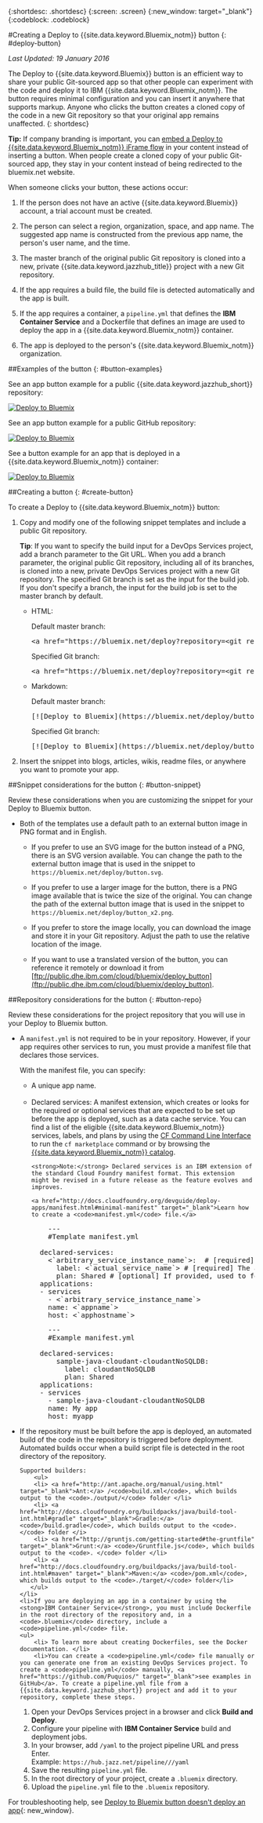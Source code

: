 {:shortdesc: .shortdesc}
{:screen: .screen}
{:new_window: target="_blank"}
{:codeblock: .codeblock}


#Creating a Deploy to {{site.data.keyword.Bluemix_notm}} button {: #deploy-button} 

*Last Updated: 19 January 2016* 

The Deploy to {{site.data.keyword.Bluemix}} button is an efficient way to share your public Git-sourced app so that other people can experiment with the code and deploy it to IBM {{site.data.keyword.Bluemix_notm}}. The button requires minimal configuration and you can insert it anywhere that supports markup. Anyone who clicks the button creates a cloned copy of the code in a new Git repository so that your original app remains unaffected. 
{: shortdesc} 

**Tip:** If company branding is important, you can [embed a Deploy to {{site.data.keyword.Bluemix_notm}} iFrame flow](../develop/deploy_button_embed.html) in your content instead of inserting a button. When people create a cloned copy of your public Git-sourced app, they stay in your content instead of being redirected to the bluemix.net website. 

When someone clicks your button, these actions occur: 

1. If the person does not have an active {{site.data.keyword.Bluemix}} account, a trial account must be created. 

2. The person can select a region, organization, space, and app name. The suggested app name is constructed from the previous app name, the person's user name, and the time. 

3. The master branch of the original public Git repository is cloned into a new, private {{site.data.keyword.jazzhub_title}} project with a new Git repository. 

4. If the app requires a build file, the build file is detected automatically and the app is built. 

5. If the app requires a container, a `pipeline.yml` that defines the **IBM Container Service** and a Dockerfile that defines an image are used to deploy the app in a {{site.data.keyword.Bluemix_notm}} container. 

6. The app is deployed to the person's {{site.data.keyword.Bluemix_notm}} organization. 

##Examples of the button {: #button-examples} 

See an app button example for a public {{site.data.keyword.jazzhub_short}} repository:

<p>
<a class="xref" href="https://bluemix.net/deploy?repository=https://hub.jazz.net/git/idsorg/sample-java-cloudant" target="_blank" title="(Opens in a new tab or window)"><img class="image" src="images/deploy_buttonx2.png" alt="Deploy to Bluemix" /></a>
</p> 

See an app button example for a public GitHub repository: 

<p>
<a class="xref" href="https://bluemix.net/deploy?repository=https://github.com/ibmjstart/bluemix-node-mysql-uploader" target="_blank" title="(Opens in a new tab or window)"><img class="image" src="images/deploy_buttonx2.png" alt="Deploy to Bluemix" /></a>
</p> 

See a button example for an app that is deployed in a {{site.data.keyword.Bluemix_notm}} container: 

<p>
<a class="xref" href="https://bluemix.net/deploy?repository=https://github.com/Puquios/hello-containers" target="_blank" title="(Opens in a new tab or window)"><img class="image" src="images/deploy_buttonx2.png" alt="Deploy to Bluemix" /></a>
</p> 

##Creating a button {: #create-button}

To create a Deploy to {{site.data.keyword.Bluemix_notm}} button: 

<ol>
<li> Copy and modify one of the following snippet templates and include a public Git repository.
<p></p>
<p>
<strong>Tip</strong>: If you want to specify the build input for a DevOps Services project, add a branch parameter to the Git URL. When you add a branch parameter, the original public Git repository, including all of its branches, is cloned into a new, private DevOps Services project with a new Git repository. The specified Git branch is set as the input for the build job. If you don't specify a branch, the input for the build job is set to the master branch by default.
</p>
<ul>
<li>HTML:
<p>
Default master branch:
</p>
<pre class="codeblock">
&lt;a href="https://bluemix.net/deploy?repository=&lt;git_repository_URL>" # [required]&gt;&lt;img src="https://bluemix.net/deploy/button.png" alt="Deploy to Bluemix"&gt;&lt;/a&gt;
</pre>
<p>
Specified Git branch:
</p>
<pre class="codeblock">
&lt;a href="https://bluemix.net/deploy?repository=&lt;git_repository_URL&gt;&branch=&lt;git_branch>" # [required]&gt;&lt;img src="https://bluemix.net/deploy/button.png" alt="Deploy to Bluemix"&gt;&lt;/a&gt;
</pre>
</li>
<li>Markdown:
<p>
Default master branch:
</p>
<pre class="codeblock">
[&#33;[Deploy to Bluemix]&#40;https://bluemix.net/deploy/button.png&#41;]&#40;https://bluemix.net/deploy?repository=&lt;git_repository_URL> # [required]&#41;
</pre>
<p>Specified Git branch:
</p>
<pre class="codeblock">
[&#33;[Deploy to Bluemix]&#40;https://bluemix.net/deploy/button.png&#41;]&#40;https://bluemix.net/deploy?repository=&lt;git_repository_URL> &branch=&lt;git_branch&gt; # [required]&#41;
</pre>
</li>
</ul>
</li>
<li>Insert the snippet into blogs, articles, wikis, readme files, or anywhere you want to promote your app. 
</li>
</ol>

##Snippet considerations for the button {: #button-snippet}

Review these considerations when you are customizing the snippet for your Deploy to Bluemix button. 

* Both of the templates use a default path to an external button image in PNG format and in English. 

    * If you prefer to use an SVG image for the button instead of a PNG, there is an SVG version available. You can change the path to the external button image that is used in the snippet to `https://bluemix.net/deploy/button.svg`.
	
	* If you prefer to use a larger image for the button, there is a PNG image available that is twice the size of the original. You can change the path of the external button image that is used in the snippet to `https://bluemix.net/deploy/button_x2.png`. 
	
	* If you prefer to store the image locally, you can download the image and store it in your Git repository. Adjust the path to use the relative location of the image. 
	
	* If you want to use a translated version of the button, you can reference it remotely or download it from [ftp://public.dhe.ibm.com/cloud/bluemix/deploy_button](ftp://public.dhe.ibm.com/cloud/bluemix/deploy_button). 
	
##Repository considerations for the button {: #button-repo} 

Review these considerations for the project repository that you will use in your Deploy to Bluemix button. 

<ul>
<li>A <code>manifest.yml</code> is not required to be in your repository. However, if your app requires other services to run, you must provide a manifest file that declares those services.  

With the manifest file, you can specify: 
    <ul>
    <li>A unique app name.</li>  
    <li>Declared services: A manifest extension, which creates or looks for the required or optional services that are expected to be     set up before the app is deployed, such as a data cache service. You can find a list of the eligible     {{site.data.keyword.Bluemix_notm}} services, labels, and plans by using the <a href="https://github.com/cloudfoundry/cli/releases">CF Command Line Interface</a> to run the <code>cf marketplace</code> command or by browsing the <a href="https://console.ng.bluemix.net/?ssoLogout=true&cm_mmc=developerWorks-_-dWdevcenter-_-devops-services-_-lp#/store">{{site.data.keyword.Bluemix_notm}} catalog</a>. 
    
    <strong>Note:</strong> Declared services is an IBM extension of the standard Cloud Foundry manifest format. This extension might be revised in a future release as the feature evolves and improves.
	
	<a href="http://docs.cloudfoundry.org/devguide/deploy-apps/manifest.html#minimal-manifest" target="_blank">Learn how to create a <code>manifest.yml</code> file.</a>  
<pre class="codeblock">
	---
    #Template manifest.yml

  declared-services:
    &lt;`arbitrary_service_instance_name`&gt;:  # [required] 
      label: &lt;`actual_service_name`&gt; # [required] The actual service name from market place 
      plan: Shared # [optional] If provided, used to fetch the declared service. Otherwise, defaults to 'Free' or 'free'.
  applications:
  - services
    - &lt;`arbitrary_service_instance_name`&gt;
    name: &lt;`appname`&gt;
    host: &lt;`apphostname`&gt;
</pre>

<pre class="codeblock">
	---
    #Example manifest.yml

  declared-services: 
      sample-java-cloudant-cloudantNoSQLDB: 
        label: cloudantNoSQLDB 
        plan: Shared 
  applications:
  - services
    - sample-java-cloudant-cloudantNoSQLDB
    name: My app
    host: myapp
</pre>
   </li>
   </ul>
	<li> If the repository must be built before the app is deployed, an automated build of the code in the repository is triggered before deployment. Automated builds occur when a build script file is detected in the root directory of the repository. 
	
	Supported builders: 
	    <ul>
		<li> <a href="http://ant.apache.org/manual/using.html" target="_blank">Ant:</a> /<code>build.xml</code>, which builds output to the <code>./output/</code> folder </li>
		<li> <a href="http://docs.cloudfoundry.org/buildpacks/java/build-tool-int.html#gradle" target="_blank">Gradle:</a> <code>/build.gradle</code>, which builds output to the <code>. </code> folder </i>
		<li> <a href="http://gruntjs.com/getting-started#the-gruntfile" target="_blank">Grunt:</a> <code>/Gruntfile.js</code>, which builds output to the <code>. </code> folder </li>
		<li> <a href="http://docs.cloudfoundry.org/buildpacks/java/build-tool-int.html#maven" target="_blank">Maven:</a> <code>/pom.xml</code>, which builds output to the <code>./target/</code> folder</li>
	   </ul>
	</li>	
	<li>If you are deploying an app in a container by using the <stong>IBM Container Service</strong>, you must include Dockerfile in the root directory of the repository and, in a <code>.bluemix</code> directory, include a <code>pipeline.yml</code> file. 
	<ul>
	    <li> To learn more about creating Dockerfiles, see the Docker documentation. </li>
	    <li>You can create a <code>pipeline.yml</code> file manually or you can generate one from an existing DevOps Services project. To create a <code>pipeline.yml</code> manually, <a href="https://github.com/Puquios/" target="_blank">see examples in GitHub</a>. To create a pipeline.yml file from a {{site.data.keyword.jazzhub_short}} project and add it to your repository, complete these steps. 
<ol>
<li>Open your DevOps Services project in a browser and click <b>Build and Deploy</b>.</li>
<li>Configure your pipeline with <b>IBM Container Service</b> build and deployment jobs.</li>
<li>In your browser, add <code>/yaml</code> to the project pipeline URL and press Enter. 
<br>Example: <code>https://hub.jazz.net/pipeline/<owner>/<project_name>/yaml</code></li>
<li>Save the resulting <code>pipeline.yml</code> file.</li>
<li>In the root directory of your project, create a <code>.bluemix</code> directory.</li>
<li>Upload the <code>pipeline.yml</code> file to the <code>.bluemix</code> repository.</li>
</ol> </li>
        </ul>

 </li>
 </ul>
</ul>

For troubleshooting help, see [Deploy to Bluemix button doesn't deploy an app](../troubleshoot/managingapps.html#deploytobluemixbuttondoesntdeployanapp){: new_window}.	


